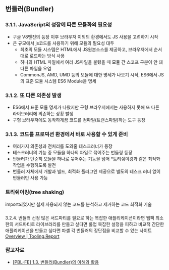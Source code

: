 ## 번들러(Bundler)

### 3.1.1. JavaScript의 성장에 따른 모듈화의 필요성

- 구글 V8엔진의 등장 이후 브라우저 이외의 환경에서도 JS 사용을 고려하기 시작
- 큰 규모에서 js코드를 사용하기 위해 모듈의 필요성 대두
  - 최초의 모듈 시스템은 HTML에서 JS원본소스를 제공하고, 브라우저에서 순서대로 로드하는 방식 사용
  - 하나의 HTML 파일에서 여러 JS파일을 불렀을 때 모듈 간 스코프 구분이 안 돼 다른 파일을 오염
  - CommonJS, AMD, UMD 등의 모듈에 대한 명세가 나오기 시작, ES6에서 JS의 표준 모듈 시스템 ES6 Module을 명세

### 3.1.2. 또 다른 의존성 발생

- ES6에서 표준 모듈 명세가 나왔지만 구형 브라우저에서는 사용하지 못해 또 다른 라이브러리에 의존하는 상황 발생
- 구형 브라우저에도 동작하게끔 코드를 컴파일(트랜스파일)하는 도구 등장

### 3.1.3. 코드를 프로덕션 환경에서 바로 사용할 수 있게 준비

- 여러가지 의존성과 전처리를 도와줄 테스크러너가 등장
- 테스크러너의 기능 중 모듈을 하나의 파일로 묶어주는 번들링 등장
- 번들러가 단순히 모듈을 하나로 묶어주는 기능을 넘어 \*트리쉐이킹과 같은 최적화 작업을 수행하도록 발전
- 번들러 자체에서 개발과 빌드, 최적화 플러그인 제공으로 별도의 테스크 러너 없이 번들러만 사용 가능

### 트리쉐이킹(tree shaking)

import되었지만 실제 사용되지 않는 코드를 분석하고 제거하는 코드 최적화 기술

###

3.2.4. 번들러 선정
많은 서드파티를 필요로 하는 복잡한 애플리케이션이라면 웹팩
최소한의 서드파티로 라이브러리를 만들고 싶다면 롤업
복잡한 설정을 피하고 비교적 간단한 애플리케이션을 만들고 싶다면 파셀
각 번들러의 장단점을 비교할 수 있는 사이트 [Overview | Tooling.Report](https://bundlers.tooling.report/)

### 참고자료

- [[PBL-FE] 1.3. 번들러(Bundler)의 이해와 활용](https://velog.io/@fffo/PBL-FE-1.3.-%EB%B2%88%EB%93%A4%EB%9F%ACBundler%EC%9D%98-%EC%9D%B4%ED%95%B4%EC%99%80-%ED%99%9C%EC%9A%A9)
